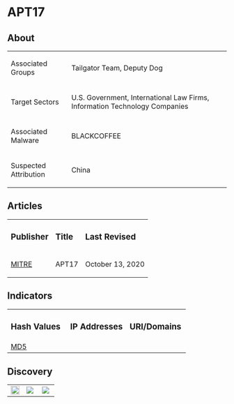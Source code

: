 # APT17

## About
<table>
  <tr>
    <td>
      <p>Associated Groups</p>
    </td>
    <td>
      <p>Tailgator Team, Deputy Dog</p>
    </td>
  </tr>
  <tr>
    <td>
      <p>Target Sectors</p>
    </td>
    <td>
      <p>U.S. Government, International Law Firms, Information Technology Companies</p>
    </td>
  </tr>
  <tr>
    <td>
      <p>Associated Malware</p>
    </td>
    <td>
      <p>BLACKCOFFEE</p>
    </td>
  </tr>
  <tr>
    <td>
      <p>Suspected Attribution</p>
    </td>
    <td>
      <p>China</p>
    </td>
  </tr>
</table>

## Articles
<table>
  <tr>
    <td>
      <h3>Publisher</h3>
    </td>
    <td>
      <h3>Title</h3>
    </td>
    <td>
      <h3>Last Revised</h3>
    </td>
  </tr>
  <tr>
    <td>
      <a href="https://attack.mitre.org/groups/G0025/">MITRE</a>
    </td>
    <td>
      <p>APT17</p>
    </td>
    <td>
      <p>October 13, 2020</p>
    </td>
  </tr>
</table>



## Indicators
<table>
  <tr>
    <td width="33.3%">
      <h3>Hash Values</h3>
    </td>
    <td width="33.3%">
      <h3>IP Addresses</h3>
    </td>
    <td width="33.3%">
      <h3>URI/Domains</h3>
    </td>
  </tr>
  <tr>
    <td width="33.3%">
      <a href="https://github.com/PudgyDragon/IOCs/blob/main/All/APT17/samples.md5">MD5</a>
    </td>
    <td width="33.3%"></td>
    <td width="33.3%"></td>
  </tr>
</table>

## Discovery
<table>
  <tr>
    <td width="33.3%">
      <a href="https://github.com/PudgyDragon/IOCs/blob/main/All/APT17/snort.rules"><img src="https://upload.wikimedia.org/wikipedia/en/3/3a/Snort_ids_logo.png" width="100%"></a>
    </td>
    <td width="33.3%">
      <a href="https://github.com/PudgyDragon/IOCs/blob/main/All/APT17/rules.yara"><img src="https://countuponsecurity.com/wp-content/uploads/2016/03/yara-logo.jpg"></a>
    </td>
    <td width="33.3%">
      <a href="https://github.com/PudgyDragon/IOCs/blob/main/All/APT17/sigma.yml"><img src="https://kravensecurity.com/wp-content/uploads/2023/11/sigma-logo-1.png"></a>
    </td>
  </tr>
</table>




